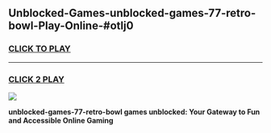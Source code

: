 
## Unblocked-Games-unblocked-games-77-retro-bowl-Play-Online-#otlj0
<h3>
<a href="https://premium.freeplayer.one?title=unblocked-games-77-retro-bowl&ref=27F">CLICK TO PLAY</a></h3>
<hr>

<h3>
<a href="https://premium.freeplayer.one?title=unblocked-games-77-retro-bowl&ref=27F">CLICK 2 PLAY</a>
  
</h3>

<a href="https://premium.freeplayer.one?title=unblocked-games-77-retro-bowl&ref=27F"><img src="https://clearcache.store/games.png"></a>


**unblocked-games-77-retro-bowl games unblocked: Your Gateway to Fun and Accessible Online Gaming**
